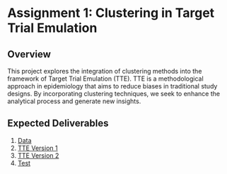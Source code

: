 # Assignment 1: Clustering in Target Trial Emulation

## Overview

This project explores the integration of clustering methods into the framework of Target Trial Emulation (TTE). TTE is a methodological approach in epidemiology that aims to reduce biases in traditional study designs. By incorporating clustering techniques, we seek to enhance the analytical process and generate new insights.

## Expected Deliverables

1. [Data](https://github.com/joms-hub/TTE_INSIGHTING/blob/main/data/data_censored.csv) 
2. [TTE Version 1](https://github.com/joms-hub/TTE_INSIGHTING/blob/main/pycode/TTE-v1.ipynb) 
3. [TTE Version 2](https://github.com/joms-hub/TTE_INSIGHTING/blob/main/pycode/TTE-v2.ipynb)
4. [Test](https://github.com/joms-hub/TTE_INSIGHTING/blob/main/pycode/test.ipynb) 

